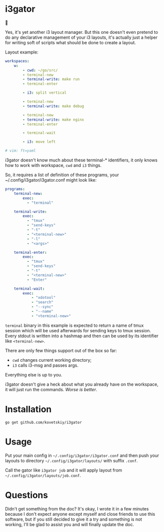 # i3gator 

🐊

Yes, it's yet another i3 layout manager. But this one doesn't even pretend to
do any declarative management of your i3 layouts, it's actually just a helper
for writing soft of scripts what should be done to create a layout.

Layout example:
```yaml
workspaces:
    w:
        - cwd: ~/go/src/
        - terminal-new
        - terminal-write: make run
        - terminal-enter

        - i3: split vertical

        - terminal-new
        - terminal-write: make debug

        - terminal-new
        - terminal-write: make nginx
        - terminal-enter

        - terminal-wait

        - i3: move left

# vim: ft=yaml
```

i3gator doesn't know much about these terminal-* identifiers, it only knows
how to work with workspace, `cwd` and `i3` things.

So, it requires a list of definition of these programs,
your ~/.config/i3gator/i3gator.conf might look like:

```yaml
programs:
    terminal-new:
        exec:
          - "terminal"

    terminal-write:
        exec:
          - "tmux"
          - "send-keys"
          - "-t"
          - "<terminal-new>"
          - "-l"
          - "<args>"

    terminal-enter:
        exec:
          - "tmux"
          - "send-keys"
          - "-t"
          - "<terminal-new>"
          - "Enter"

    terminal-wait:
        exec:
            - "xdotool"
            - "search"
            - "--sync"
            - "--name"
            - "<terminal-new>"
```

`terminal` binary in this example is expected to return a name of tmux session
which will be used afterwards for sending keys to tmux session. Every stdout is
written into a hashmap and then can be used by its identifier like
`<terminal-new>`.

There are only few things support out of the box so far:
- `cwd` changes current working directory;
- `i3` calls i3-msg and passes args.

Everything else is up to you.

i3gator doesn't give a heck about what you already have on the workspace, it
will just run the commands. *Worse is better*.

# Installation

```
go get github.com/kovetskiy/i3gator
```

# Usage

Put your main config in `~/.config/i3gator/i3gator.conf` and then push your
layouts to directory `~/.config/i3gator/layouts/` with suffix `.conf`.

Call the gator like `i3gator job` and it will apply layout from
`~/.config/i3gator/layouts/job.conf`.


# Questions

Didn't get something from the doc? It's okay, I wrote it in a few minutes
because I don't expect anyone except myself and close friends to use this
software, but if you still decided to give it a try and something is not
working, I'll be glad to assist you and will finally update the doc.
